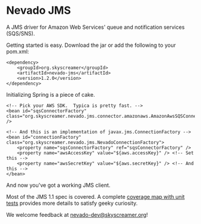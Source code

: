 Nevado JMS
==========

A JMS driver for Amazon Web Services' queue and notification services (SQS/SNS).

Getting started is easy.  Download the jar or add the following to your pom.xml:

    <dependency>
        <groupId>org.skyscreamer</groupId>
        <artifactId>nevado-jms</artifactId>
        <version>1.2.0</version>
    </dependency>

Initializing Spring is a piece of cake.

    <!-- Pick your AWS SDK.  Typica is pretty fast. -->
    <bean id="sqsConnectorFactory" class="org.skyscreamer.nevado.jms.connector.amazonaws.AmazonAwsSQSConnectorFactory" />

    <!-- And this is an implementation of javax.jms.ConnectionFactory -->
    <bean id="connectionFactory" class="org.skyscreamer.nevado.jms.NevadoConnectionFactory">
        <property name="sqsConnectorFactory" ref="sqsConnectorFactory" />
        <property name="awsAccessKey" value="${aws.accessKey}" /> <!-- Set this -->
        <property name="awsSecretKey" value="${aws.secretKey}" /> <!-- And this -->
    </bean>

And now you've got a working JMS client.

Most of the JMS 1.1 spec is covered.  A complete [coverage map with unit tests](https://github.com/skyscreamer/nevado/wiki/Master-Feature-Grid) provides more details to satisfy geeky curiosity.

We welcome feedback at nevado-dev@skyscreamer.org!

